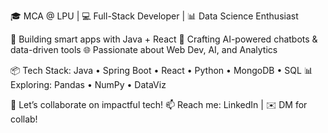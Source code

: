 🎓 MCA @ LPU | 💻 Full-Stack Developer | 📊 Data Science Enthusiast

🚀 Building smart apps with Java + React
🤖 Crafting AI-powered chatbots & data-driven tools
🌐 Passionate about Web Dev, AI, and Analytics

📦 Tech Stack: Java • Spring Boot • React • Python • MongoDB • SQL
📊 Exploring: Pandas • NumPy • DataViz

📍 Let’s collaborate on impactful tech!
📫 Reach me: LinkedIn | ✉️ DM for collab!

<!--
**R0ahulkd/R0ahulkd** is a ✨ _special_ ✨ repository because its `README.md` (this file) appears on your GitHub profile.

Here are some ideas to get you started:

- 🔭 I’m currently working on ...
- 🌱 I’m currently learning ...
- 👯 I’m looking to collaborate on ...
- 🤔 I’m looking for help with ...
- 💬 Ask me about ...
- 📫 How to reach me: ...
- 😄 Pronouns: ...
- ⚡ Fun fact: ...
-->
